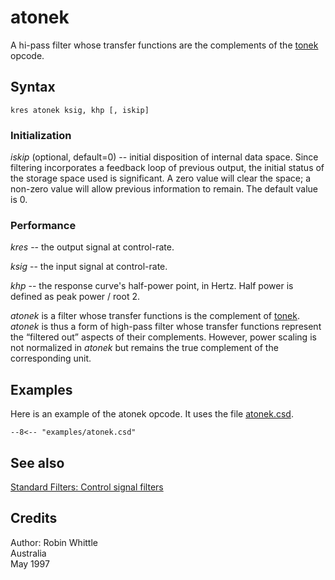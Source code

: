 <!--
id:atonek
category:Signal Modifiers:Standard Filters:Control
-->
# atonek
A hi-pass filter whose transfer functions are the complements of the [tonek](../../opcodes/tonek) opcode.

## Syntax
``` csound-orc
kres atonek ksig, khp [, iskip]
```

### Initialization

_iskip_ (optional, default=0) -- initial disposition of internal data space. Since filtering incorporates a feedback loop of previous output, the initial status of the storage space used is significant. A zero value will clear the space; a non-zero value will allow previous information to remain. The default value is 0.

### Performance

_kres_ -- the output signal at control-rate.

_ksig_ -- the input signal at control-rate.

_khp_ --  the response curve's half-power point, in Hertz. Half power is defined as peak power / root 2.

_atonek_ is a filter whose transfer functions is the complement of [tonek](../../opcodes/tonek). _atonek_ is thus a form of high-pass filter whose transfer functions represent the &#8220;filtered out&#8221; aspects of their complements. However, power scaling is not normalized in _atonek_ but remains the true complement of the corresponding unit.

## Examples

Here is an example of the atonek opcode. It uses the file [atonek.csd](../../examples/atonek.csd).

``` csound-csd title="Example of the atonek opcode." linenums="1"
--8<-- "examples/atonek.csd"
```

## See also

[Standard Filters: Control signal filters](../../sigmod/standard)

## Credits

Author: Robin Whittle<br>
Australia<br>
May 1997<br>
